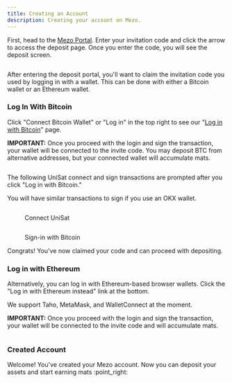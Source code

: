 ```yaml
---
title: Creating an Account
description: Creating your account on Mezo.
---
```


First, head to the [Mezo Portal](https://mezo.org/hodl). Enter your invitation code and click the arrow to access the deposit page. Once you enter the code, you will see the deposit screen.

<figure><img src="/gitbook/Portal entered code.png" alt=""><figcaption></figcaption></figure>

After entering the deposit portal, you'll want to claim the invitation code you used by logging in with a wallet. This can be done with either a Bitcoin wallet or an Ethereum wallet.

### Log In With Bitcoin

Click "Connect Bitcoin Wallet" or "Log in" in the top right to see our "[Log in with Bitcoin](https://blog.mezo.org/log-in-with-bitcoin-on-mezo/)" page.&#x20;

**IMPORTANT:** Once you proceed with the login and sign the transaction, your wallet will be connected to the invite code. You may deposit BTC from alternative addresses, but your connected wallet will accumulate mats.

<figure><img src="/gitbook/Screenshot 2024-06-02 at 10.17.55 AM.png" alt=""><figcaption></figcaption></figure>

The following UniSat connect and sign transactions are prompted after you click "Log in with Bitcoin."

You will have similar transactions to sign if you use an OKX wallet.

<div><figure><img src="/gitbook/Screen Shot 2024-04-08 at 4.43.33 PM.png" alt=""><figcaption><p>Connect UniSat</p></figcaption></figure> <figure><img src="/gitbook/Screen Shot 2024-04-08 at 4.43.40 PM.png" alt=""><figcaption><p>Sign-in with Bitcoin</p></figcaption></figure></div>



Congrats! You've now claimed your code and can proceed with depositing.

### Log in with Ethereum

Alternatively, you can log in with Ethereum-based browser wallets. Click the "Log in with Ethereum instead" link at the bottom.&#x20;

We support Taho, MetaMask, and WalletConnect at the moment.

**IMPORTANT:** Once you proceed with the login and sign the transaction, your wallet will be connected to the invite code and will accumulate mats.

<figure><img src="/gitbook/Ethereum Connect.png" alt=""><figcaption></figcaption></figure>

### Created Account

Welcome! You've created your Mezo account. Now you can deposit your assets and start earning mats :point\_right:
